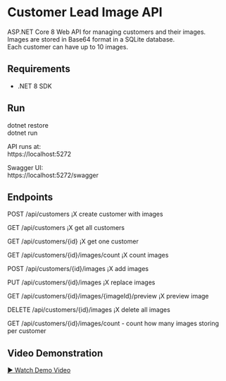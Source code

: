 # Customer Lead Image API

ASP.NET Core 8 Web API for managing customers and their images.  
Images are stored in Base64 format in a SQLite database.  
Each customer can have up to 10 images.

## Requirements

- .NET 8 SDK

## Run

dotnet restore  
dotnet run  

API runs at:  
https://localhost:5272  

Swagger UI:  
https://localhost:5272/swagger  

## Endpoints

POST /api/customers ¡X create customer with images  

GET /api/customers ¡X get all customers  

GET /api/customers/{id} ¡X get one customer  

GET /api/customers/{id}/images/count ¡X count images  

POST /api/customers/{id}/images ¡X add images  

PUT /api/customers/{id}/images ¡X replace images  

GET /api/customers/{id}/images/{imageId}/preview ¡X preview image  

DELETE /api/customers/{id}/images ¡X delete all images

GET /api/customers/{id}/images/count - count how many images storing per customer

## Video Demonstration
[▶️ Watch Demo Video](https://raw.githubusercontent.com/timleunghk/CustomerLeadImageApi/main/CustomerLeadImageAPIDemo.mp4)

